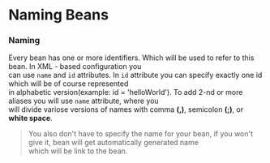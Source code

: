 # Naming Beans

### Naming
Every bean has one or more identifiers. Which will be used to refer to this bean. In XML - based configuration you  
can use `name` and `id` attributes. In `id` attribute you can specify exactly one id which will be of course represented  
in alphabetic version(example: id = 'helloWorld'). To add 2-nd or more aliases you will use `name` attribute, where you  
will divide variose versions of names with comma **(,)**, semicolon **(;)**, or **white space**.
>You also don't have to specify the name for your  bean, if you won't give it, bean will get automatically generated name  
which will be link to the bean.  